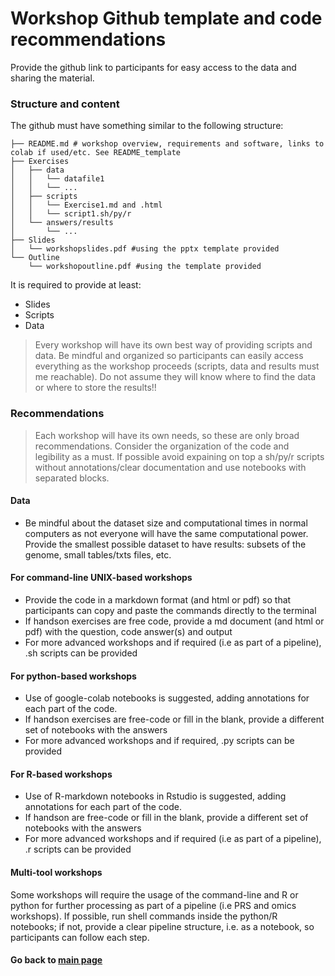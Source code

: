 # Workshop Github template and code recommendations

Provide the github link to participants for easy access to the data and sharing the material. 

### Structure and content
The github must have something similar to the following structure:

```
├── README.md # workshop overview, requirements and software, links to colab if used/etc. See README_template
├── Exercises
│   ├── data
│   │   └── datafile1
│   │   └── ...
│   ├── scripts
│   │   └── Exercise1.md and .html
│   │   └── script1.sh/py/r
│   └── answers/results
│       └── ...
├── Slides
│   └── workshopslides.pdf #using the pptx template provided
└── Outline
    └── workshopoutline.pdf #using the template provided
``` 

It is required to provide at least:
* Slides
* Scripts
* Data

> Every workshop will have its own best way of providing scripts and data. Be mindful and organized so participants can easily access everything as the workshop proceeds (scripts, data and results must me reachable). Do not assume they will know where to find the data or where to store the results!!

### Recommendations

> Each workshop will have its own needs, so these are only broad recommendations. Consider the organization of the code and legibility as a must. If possible avoid expaining on top a sh/py/r scripts without annotations/clear documentation and use notebooks with separated blocks.

#### Data
* Be mindful about the dataset size and computational times in normal computers as not everyone will have the same computational power. Provide the smallest possible dataset to have results: subsets of the genome, small tables/txts files, etc.

#### For command-line UNIX-based workshops 
* Provide the code in a markdown format (and html or pdf) so that participants can copy and paste the commands directly to the terminal
* If handson exercises are free code, provide a md document (and html or pdf) with the question, code answer(s) and output 
* For more advanced workshops and if required (i.e as part of a pipeline), .sh scripts can be provided

#### For python-based workshops
* Use of google-colab notebooks is suggested, adding annotations for each part of the code.
* If handson exercises are free-code or fill in the blank, provide a different set of notebooks with the answers
* For more advanced workshops and if required, .py scripts can be provided

#### For R-based workshops
* Use of R-markdown notebooks in Rstudio is suggested, adding annotations for each part of the code.
* If handson are free-code or fill in the blank, provide a different set of notebooks with the answers
* For more advanced workshops and if required (i.e as part of a pipeline), .r scripts can be provided

#### Multi-tool workshops
Some workshops will require the usage of the command-line and R or python for further processing as part of a pipeline (i.e PRS and omics workshops). 
If possible, run shell commands inside the python/R notebooks; if not, provide a clear pipeline structure, i.e. as a notebook, so participants can follow each step.

#### Go back to [main page](https://mcgill-micm.github.io/)


